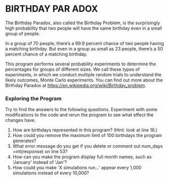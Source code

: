 # BIRTHDAY PAR ADOX

The Birthday Paradox, also called the Birthday Problem, is the surprisingly high probability that two people will have the same birthday even in a small group of people.

In a group of 70 people, there’s a 99.9 percent chance
of two people having a matching birthday. But even
in a group as small as 23 people, there’s a 50 percent chance of a matching birthday. 

This program performs several probability experiments to determine the percentages for groups of different sizes. We call these types of experiments, in which we conduct multiple random trials to understand the likely outcomes, Monte Carlo experiments.
You can find out more about the Birthday Paradox at https://en.wikipedia.org/wiki/Birthday_problem.

### Exploring the Program
Try to find the answers to the following questions. Experiment with some modifications to the code and rerun the program to see what effect the changes have.
1. How are birthdays represented in this program? (Hint: look at line 16.)
2. How could you remove the maximum limit of 100 birthdays the program generates?
3. What error message do you get if you delete or comment out num_days =int(response) on line 53?
4. How can you make the program display full month names, such as 'January' instead of 'Jan'?
5. How could you make 'X simulations run...' appear every 1,000 simulations instead of every 10,000?